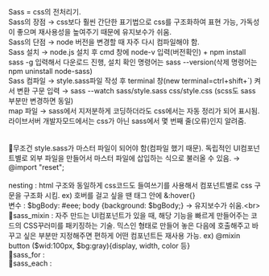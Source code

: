 Sass = css의 전처리기.<br>
Sass의 장점 → css보다 훨씬 간단한 표기법으로 css를 구조화하여 표현 가능, 가독성이 좋으며 재사용성을 높여주기 때문에 유지보수가 쉬움.<br>
Sass의 단점 → node 버전을 변경할 때 자주 다시 컴파일해야 함.<br>
Sass 설치 → node.js 설치 후 cmd 창에 node-v 입력(버전확인) + npm install sass -g 입력해서 다운로드 진행, 설치 확인 명령어는 sass --version(삭제 명령어는 npm uninstall node-sass)<br>
Sass 컴파일 → style.sass파일 작성 후 terminal 창(new terminal=ctrl+shift+`) 켜서 변환 구문 입력 → sass --watch sass/style.sass css/style.css (scss도 sass부분만 변경하면 동일)<br>
map 파일 → sass에서 지저분하게 코딩하더라도 css에서는 자동 정리가 되어 표시됨. 라이브서버 개발자모드에서는 css가 아닌 sass에서 몇 번째 줄(오류)인지 알려줌.<br>
<br>
<br>
📍무조건 style.sass가 마스터 파일이 되어야 함(컴파일 했기 때문). 독립적인 UI컴포넌트별로 외부 파일을 만들어서 마스터 파일에 삽입하는 식으로 불러올 수 있음. → @import "reset";<br>
<br>
nesting : html 구조와 동일하게 css코드도 들여쓰기를 사용해서 컴포넌트별로 css 구문을 구조화 시킴. ex) 호버를 걸고 싶을 땐 태그 안에 &:hover{}<br>
변수 : $bgBody: #eee; body {background: $bgBody;} → 유지보수가 쉬움.<br>
📁sass_mixin : 자주 만드는 UI컴포넌트가 있을 때, 해당 기능을 빠르게 만들어주는 코드의 CSS꾸러미를 패키징하는 기술. 믹스인 형태로 만들어 놓은 다음에 호출해주고 바꾸고 싶은 부분만 지정해주면 편하게 어떤 컴포넌트든 재사용 가능. ex) @mixin button ($wid:100px, $bg:gray){display, width, color 등}<br>
📁sass_for : <br>
📁sass_each : <br>
